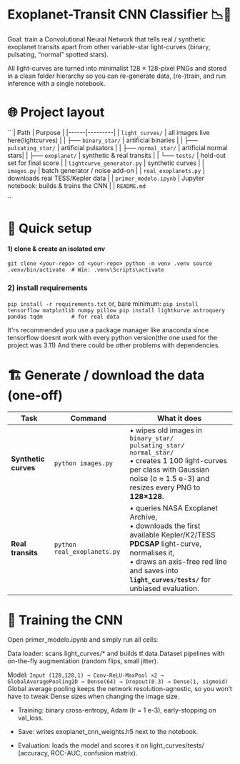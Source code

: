 # Exoplanet-Transit CNN Classifier 📉🚀
Goal: train a Convolutional Neural Network that tells real / synthetic exoplanet transits apart from other variable-star light-curves (binary, pulsating, “normal” spotted stars).

All light-curves are turned into minimalist 128 × 128-pixel PNGs and stored in a clean folder hierarchy so you can re-generate data, (re-)train, and run inference with a single notebook.

# 🌐 Project layout
``
| Path | Purpose |
|------|---------|
| `light_curves/` | all images live here(lightcurves) |
| ├── `binary_star/` | artificial binaries |
| ├── `pulsating_star/` | artificial pulsators |
| ├── `normal_star/` | artificial normal stars|
| ├── `exoplanet/` | synthetic & real transits |
| └── `tests/` | hold-out set for final score |
| `lightcurve_generator.py` |  synthetic curves |
| `images.py` | batch generator / noise add-on |
| `real_exoplanets.py` | downloads real TESS/Kepler data |
| `primer_modelo.ipynb` | Jupyter notebook: builds & trains the CNN |
| `README.md` 

``
# 🔧 Quick setup
####  1) clone & create an isolated env
``
git clone <your-repo>
cd <your-repo>
python -m venv .venv
source .venv/bin/activate  # Win: .venv\Scripts\activate
``

### 2) install requirements
``
pip install -r requirements.txt
``
  or, bare minimum:
  ``
pip install tensorflow matplotlib numpy pillow
pip install lightkurve astroquery pandas tqdm         # for real data
``

It'rs recommended you use a package manager like anaconda since tensorflow doesnt work with every python version(the one used for the project was 3.11)
And there could be other problems with dependencies.
# 🏗️ Generate / download the data (one-off)
| Task                 | Command                     | What it does                                                                                                                                                                                                                     |
| -------------------- | --------------------------- | -------------------------------------------------------------------------------------------------------------------------------------------------------------------------------------------------------------------------------- |
| **Synthetic curves** | `python images.py`          | • wipes old images in `binary_star/ pulsating_star/ normal_star/` <br>• creates 1 100 light-curves per class with Gaussian noise (σ ≈ 1.5 e-3) and resizes every PNG to **128×128**.                                             |
| **Real transits**    | `python real_exoplanets.py` | • queries NASA Exoplanet Archive, <br>• downloads the first available Kepler/K2/TESS **PDCSAP** light-curve, normalises it, <br>• draws an axis-free red line and saves into **`light_curves/tests/`** for unbiased evaluation.  |
# 🧠 Training the CNN
Open primer_modelo.ipynb and simply run all cells:

Data loader: scans light_curves/* and builds tf.data.Dataset pipelines with on-the-fly augmentation (random flips, small jitter).

Model:
``
Input (128,128,1) → Conv-ReLU-MaxPool ×2 → GlobalAveragePooling2D
                   → Dense(64) → Dropout(0.3) → Dense(1, sigmoid)
                   ``
Global average pooling keeps the network resolution-agnostic, so you won’t have to tweak Dense sizes when changing the image size.

* Training: binary cross-entropy, Adam (lr = 1 e-3), early-stopping on val_loss.

* Save: writes exoplanet_cnn_weights.h5 next to the notebook.

* Evaluation: loads the model and scores it on light_curves/tests/ (accuracy, ROC-AUC, confusion matrix).
